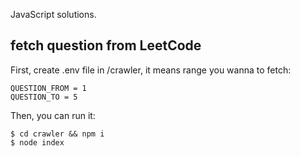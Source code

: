 JavaScript solutions.

## fetch question from LeetCode
First, create .env file in /crawler, it means range you wanna to fetch:
```
QUESTION_FROM = 1
QUESTION_TO = 5
```

Then, you can run it:
```
$ cd crawler && npm i
$ node index
```

